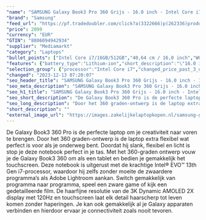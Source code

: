 ```yaml
---
"name": "SAMSUNG Galaxy Book3 Pro 360 Grijs - 16.0 inch - Intel Core i7 - 16 GB - 512 GB"
"brand": "Samsung"
"feed_url": "https://pf.tradedoubler.com/click?a(3322666)p(262336)product(50617-1751885)ttid(3)url(https%3A%2F%2Fwww.mediamarkt.nl%2Fnl%2Fproduct%2F_samsung-galaxy-book3-pro-360-16-graphite-1751885.html%3Futm_source%3Dtradedoubler%26utm_medium%3Daff-comparison%26utm_term%3D1751885)"
"price": 2099
"currency": "EUR"
"GTIN": "8806094942934"
"supplier": "Mediamarkt"
"category": "Laptops"
"bullet_points": ["Intel Core i7/16GB/512GB","40,64 cm / 16,0 inch","WQXGA+ - 40,64 cm / 16,0 inch","SSD , 512 GB , M.2 via PCIe","2x TB4, 1x USB 3.2 (Type-A), 1x microSD-kaarlezer, 1x HDMI 1.4, 1x hoofdtelefoon-/microfooncombo","Lithium-ion","35.54 cm x 1.28 cm x 25.22 cm /","Microsoft Windows 11 Home"]
"features": {"battery_type":"Lithium-ion","short_description":"\"16.0 inch WQXGA+  • i7-1360P • 16 GB • 1 TB SSD (M.2) • Intel Intel Iris Xe Graphics\"","product_introduction_date":"2023-02-01","color":"Zwart","configuration":"Intel Core i7/16GB/512GB","additional_update_information":"Voor zover op de afbeeldingen apps worden getoond, geldt dat MediaMarkt niet kan garanderen dat de apps tijdens de volledige levensduur van het product goed zullen blijven functioneren. Dit hangt af van het beleid van de fabrikant.","image_ratio":"16:10","battery_capacity":"76 Wh","processor":"Intel Core i7-1360P","min_duration_supported_software_updates":"2 jaar","bluetooth":"Ja","hard_disk_1":"SSD , 512 GB , M.2 via PCIe","memory_speeds":"6000 MHz","image_quality":"WQXGA+","processor_speed_with_turbo":"5","manufacturer_guarantee":"2 jaar","ram_configuration":"1x 8 GB","charge_time_from_manufacturer":"2 u","convertibility":"Omklapbaar scherm","touchscreen":"Ja","integrated_mike":"Ja","speakers":"Ja","processor_clock_rate":"2.2","product_depth":"25,22 cm","weight":"1,69 kg","screen_type":"Glanzend scherm","model_year":"2023","shipping_costs":"0.00","battery_life":"18 u","memory_size":"16 GB","depth":"25,22 cm","manufacturer_part_number":"NP960QFG-KA2NL","processor_brand":"Intel®","panel_type":"AMOLED (Active-Matrix Organic Light-Emitting Diode)","delivery_time":"1","bluetooth_version":"5.1","connections":"2x TB4, 1x USB 3.2 (Type-A), 1x microSD-kaarlezer, 1x HDMI 1.4, 1x hoofdtelefoon-/microfooncombo","number_of_processor_cores":"12","operating_system":"Microsoft Windows 11 Home","height":"1,28 cm","product_type":"Laptop","brightness":"500 cd/m²","capacity_of_1_hard_disk":"512 GB","type_of_1_hard_disk":"SSD","product_manufacturer":"SAMSUNG","dedicated_graphics_memory":"3 GB","ram_type":"DDR5","screen_diagonal_cm_inch":"40,64 cm / 16,0 inch","front_camera":"Ja","resolution":"2880 x 1800","product_width":"35,54 cm","dimensions_weight":"35.54 cm x 1.28 cm x 25.22 cm /","integrated_webcam":"Ja","update_policy":"Onbekend","total_storage_space_in_gb":"512 GB","wlan":"Ja","processor_model":"Core™ i7","screen_diagonal_inches":"16,0 inch","scope_of_delivery":"Adapter, kabel USB C - C 1.8m, S-Pen, handleiding","screen_diagonal_cm":"40,64 cm","previous_price":"","warranty_note":"Geen aanvullende garantie-informatie","card_reader":"Ja","wlan_standards":"WiFi 6E (802.11AX)","special_features":"Nee","manufacturer_supported_software_updates":"Ja","product_height":"1,28 cm","total_storage_space":"512 GB"}
"selection_group": {"processor":"Intel Core i7","changed_price_past_3_days":false,"product_family":"Galaxy book3"}
"changed": "2023-12-13 07:20:07"
"seo_header_title": "SAMSUNG Galaxy Book3 Pro 360 Grijs - 16.0 inch - Intel Core i7 - 16 GB - 512 GB"
"seo_meta_description": "SAMSUNG Galaxy Book3 Pro 360 Grijs - 16.0 inch - Intel Core i7 - 16 GB - 512 GB"
"seo_h1_title": "SAMSUNG Galaxy Book3 Pro 360 Grijs - 16.0 inch - Intel Core i7 - 16 GB - 512 GB"
"seo_short_description": "De Galaxy Book3 360 Pro is de perfecte laptop om je creativiteit naar voren te brengen."
"seo_long_description": "Door het 360 graden-ontwerp is de laptop extra flexibel wat perfect is voor als je onderweg bent. Doordat hij slank, flexibel en licht is stop je deze notebook perfect in je tas. Met het 360-graden ontwerp vouw je de Galaxy Book3 360 om als een tablet en bedien je gemakkelijk het touchscreen. Deze notebook is uitgerust met de krachtige Intel® EVO™ 13th Gen i7-processor, waardoor hij zelfs zonder moeite de zwaardere programma’s als Adobe Lightroom aankan. Switch gemakkelijk van programma naar programma, speel een zware game of kijk een gedetailleerde film. De haarfijne resolutie van de 3K Dynamic AMOLED 2X display met 120Hz en touchscreen laat elk detail haarscherp tot leven komen zonder haperingen. Je kan ook gemakkelijk al je Galaxy apparaten verbinden en hierdoor ervaar je connectiviteit zoals nooit tevoren."
"short_description": ""
"external_image_url": "https://images.zakelijkelaptopkopen.nl/samsung-galaxy-book3-pro-360-16-graphite-1751885.webp"
---
```


De Galaxy Book3 360 Pro is de perfecte laptop om je creativiteit naar voren te brengen. Door het 360 graden-ontwerp is de laptop extra flexibel wat perfect is voor als je onderweg bent. Doordat hij slank, flexibel en licht is stop je deze notebook perfect in je tas. Met het 360-graden ontwerp vouw je de Galaxy Book3 360 om als een tablet en bedien je gemakkelijk het touchscreen. Deze notebook is uitgerust met de krachtige Intel® EVO™ 13th Gen i7-processor, waardoor hij zelfs zonder moeite de zwaardere programma’s als Adobe Lightroom aankan. Switch gemakkelijk van programma naar programma, speel een zware game of kijk een gedetailleerde film. De haarfijne resolutie van de 3K Dynamic AMOLED 2X display met 120Hz en touchscreen laat elk detail haarscherp tot leven komen zonder haperingen. Je kan ook gemakkelijk al je Galaxy apparaten verbinden en hierdoor ervaar je connectiviteit zoals nooit tevoren. 